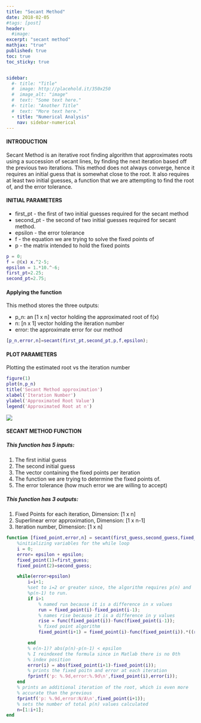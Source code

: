 ```yaml
---
title: "Secant Method"
date: 2018-02-05
#tags: [post]
header:
  #image:
excerpt: "secant method"
mathjax: "true"
published: true
toc: true
toc_sticky: true


sidebar:
  #- title: "Title"
  #  image: http://placehold.it/350x250
  #  image_alt: "image"
  #  text: "Some text here."
  #- title: "Another Title"
  #  text: "More text here."
  - title: "Numerical Analysis"
    nav: sidebar-numerical
---
```

#### INTRODUCTION
Secant Method is an iterative root finding algorithm that approximates
roots using a succession of secant lines, by finding the next iteration
based off the previous two iterations.
This method does not always converge, hence it requires an initial guess
that is somewhat close to the root. It also requires at least two initial
guesses, a function that we are attempting to find the root of, and
the error tolerance.


#### INITIAL PARAMETERS
* first_pt - the first of two initial guesses required for the secant method
* second_pt - the second of two initial guesses required for secant method.
* epsilon - the error tolerance
* f - the equation we are trying to solve the fixed points of
* p - the matrix intended to hold the fixed points

```matlab
p = 0;
f = @(x) x.^2-5;
epsilon = 1.*10.^-6;
first_pt=2.25;
second_pt=2.75;
```
#### Applying the function
This method stores the three outputs:
* p_n: an [1 x n] vector holding the approximated root of f(x)
* n:   [n x 1] vector holding the iteration number
* error: the approximate error for our method


```matlab
[p_n,error,n]=secant(first_pt,second_pt,p,f,epsilon);
```
#### PLOT PARAMETERS

Plotting the estimated root vs the iteration number
```matlab
figure(1)
plot(n,p_n)
title('Secant Method approximation')
xlabel('Iteration Number')
ylabel('Approximated Root Value')
legend('Approximated Root at n')
```
<img src="{{ site.baseurl }}/images/numerical_analysis/linear_methods/secant_method/approximation_vs_iteration.png">

#### SECANT METHOD FUNCTION

##### This function has 5 inputs:
1. The first initial guess
2. The second initial guess
3. The vector containing the fixed points per iteration
4. The function we are trying to determine the fixed points of.
5. The error tolerance (how much error we are willing to accept)

##### This function has 3 outputs:
1. Fixed Points for each iteration, Dimension: [1 x n]
2. Superlinear error approximation, Dimension: [1 x n-1]
3. Iteration number, Dimension: [1 x n]

```matlab
function [fixed_point,error,n] = secant(first_guess,second_guess,fixed_point,func,epsilon)
    %initializing variables for the while loop
    i = 0;
    error= epsilon + epsilon;
    fixed_point(1)=first_guess;
    fixed_point(2)=second_guess;

    while(error>epsilon)
        i=i+1;
        %set to i=2 or greater since, the algorithm requires p(n) and
        %p(n-1) to run.
        if i>1
            % named run because it is a difference in x values
            run = fixed_point(i)-fixed_point(i-1);
            % names rise because it is a difference in y values
            rise = func(fixed_point(i))-func(fixed_point(i-1));
            % fixed point algorithm
            fixed_point(i+1) = fixed_point(i)-func(fixed_point(i)).*((run)/(rise));

        end
        % e(n-1)? abs(p(n)-p(n-1) < epsilon
        % I reindexed the formula since in Matlab there is no 0th
        % index position
        error(i) = abs(fixed_point(i+1)-fixed_point(i));
        % prints the fixed poitn and error at each iteration
        fprintf('p: %.9d,error:%.9d\n',fixed_point(i),error(i));
    end
    % prints an additional iteration of the root, which is even more
    % accurate than the previous
    fprintf('p: %.9d,error:N/A\n',fixed_point(i+1));
    % sets the number of total p(n) values calculated
    n=[1:i+1];
end
```

